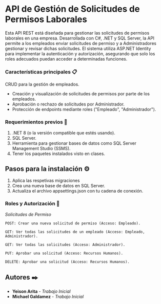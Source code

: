 # API de Gestión de Solicitudes de Permisos Laborales

Esta API REST está diseñada para gestionar las solicitudes de permisos laborales en una empresa. Desarrollada con C#, .NET y SQL Server, la API permite a los empleados enviar solicitudes de permiso y a Administradores gestionar y revisar dichas solicitudes. El sistema utiliza ASP.NET Identity para implementar la autenticación y autorización, asegurando que solo los roles adecuados puedan acceder a determinadas funciones. 

### Características principales 📋

CRUD para la gestión de empleados.
- Creación y visualización de solicitudes de permisos por parte de los empleados.
- Aprobación o rechazo de solicitudes por Administrador.
- Protección de endpoints mediante roles ("Empleado", "Administrador").

### Requerimientos previos 🔧

1. .NET 8 (o la versión compatible que estés usando).
2. SQL Server.
3. Herramienta para gestionar bases de datos como SQL Server Management Studio (SSMS).
4. Tener los paquetes instalados visto en clases.


## Pasos para la instalación ⚙️

1. Aplica las respetivas migraciones
2. Crea una nueva base de datos en SQL Server.
3. Actualiza el archivo appsettings.json con tu cadena de conexión.

### Roles y Autorización 🔩

_Solicitudes de Permiso_

```
POST: Crear una nueva solicitud de permiso (Acceso: Empleado).
```
```
GET: Ver todas las solicitudes de un empleado (Acceso: Empleado, Administrador).
```
```
GET: Ver todas las solicitudes (Acceso: Administrador).
```
```
PUT: Aprobar una solicitud (Acceso: Recursos Humanos).
```
```
DELETE: Aprobar una solicitud (Acceso: Recursos Humanos).
```

## Autores ✒️

* **Yeison Arita** - *Trabajo Inicial* 
* **Michael Galdamez** - *Trabajo Inicial*

